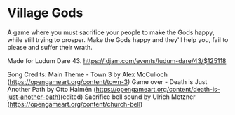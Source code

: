 # Village Gods
A game where you must sacrifice your people to make the Gods happy, while still trying to prosper.
Make the Gods happy and they'll help you, fail to please and suffer their wrath.

Made for Ludum Dare 43.
https://ldjam.com/events/ludum-dare/43/$125118

Song Credits:
Main Theme - Town 3 by Alex McCulloch (https://opengameart.org/content/town-3)
Game over - Death is Just Another Path by Otto Halmén (https://opengameart.org/content/death-is-just-another-path)(edited)
Sacrifice bell sound by Ulrich Metzner (https://opengameart.org/content/church-bell)
